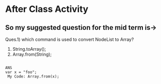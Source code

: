 # After Class Activity

## So my suggested question for the mid term is->

Ques.1) which command is used to convert NodeList to Array?

1. String.toArray();
2. Array.from(String);

```

ANS
var x = "foo";
 My Code: Array.from(x); 
